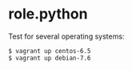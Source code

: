 role.python
=================

Test for several operating systems:

    $ vagrant up centos-6.5
    $ vagrant up debian-7.6
